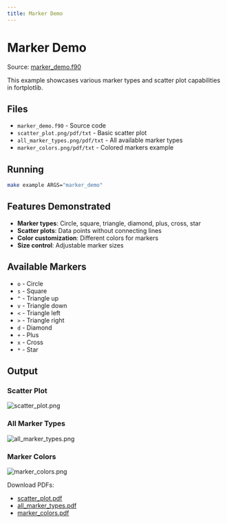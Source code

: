 ```yaml
---
title: Marker Demo
---
```


# Marker Demo

Source: [marker_demo.f90](../../sourcefile/marker_demo.f90.html)

This example showcases various marker types and scatter plot capabilities in fortplotlib.

## Files

- `marker_demo.f90` - Source code
- `scatter_plot.png/pdf/txt` - Basic scatter plot
- `all_marker_types.png/pdf/txt` - All available marker types
- `marker_colors.png/pdf/txt` - Colored markers example

## Running

```bash
make example ARGS="marker_demo"
```

## Features Demonstrated

- **Marker types**: Circle, square, triangle, diamond, plus, cross, star
- **Scatter plots**: Data points without connecting lines
- **Color customization**: Different colors for markers
- **Size control**: Adjustable marker sizes

## Available Markers

- `o` - Circle
- `s` - Square
- `^` - Triangle up
- `v` - Triangle down
- `<` - Triangle left
- `>` - Triangle right
- `d` - Diamond
- `+` - Plus
- `x` - Cross
- `*` - Star

## Output

### Scatter Plot

![scatter_plot.png](../../media/examples/marker_demo/scatter_plot.png)

### All Marker Types

![all_marker_types.png](../../media/examples/marker_demo/all_marker_types.png)

### Marker Colors

![marker_colors.png](../../media/examples/marker_demo/marker_colors.png)

Download PDFs:

- [scatter_plot.pdf](../../media/examples/marker_demo/scatter_plot.pdf)
- [all_marker_types.pdf](../../media/examples/marker_demo/all_marker_types.pdf)
- [marker_colors.pdf](../../media/examples/marker_demo/marker_colors.pdf)
